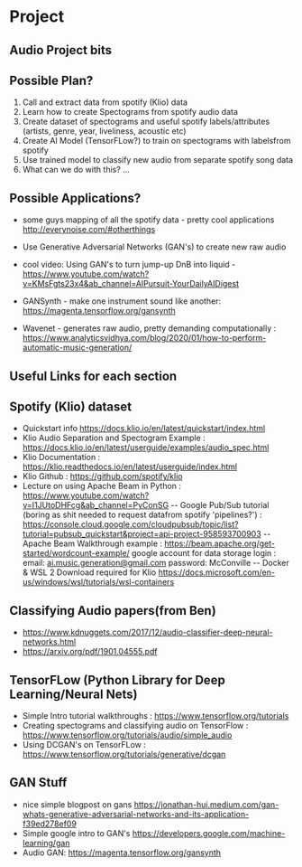 # Project

Audio Project bits
--------------------
Possible Plan?
-----------
1) Call and extract data from spotify (Klio) data
2) Learn how to create Spectograms from spotify audio data
3) Create dataset of spectograms and useful spotify labels/attributes (artists, genre, year, liveliness, acoustic etc) 
4) Create AI Model (TensorFLow?) to train on spectograms with labelsfrom spotify
5) Use trained model to classify new audio from separate spotify song data
6) What can we do with this?
...

Possible Applications?
-------------
- some guys mapping of all the spotify data - pretty cool applications http://everynoise.com/#otherthings

- Use Generative Adversarial Networks (GAN's) to create new raw audio
- cool video: Using GAN's to turn jump-up DnB into liquid -https://www.youtube.com/watch?v=KMsFgts23x4&ab_channel=AIPursuit-YourDailyAIDigest
- GANSynth - make one instrument sound like another: https://magenta.tensorflow.org/gansynth
- Wavenet - generates raw audio, pretty demanding computationally : https://www.analyticsvidhya.com/blog/2020/01/how-to-perform-automatic-music-generation/

Useful Links for each section
-----------------------------------------------------------------------------------

Spotify (Klio) dataset 
-------------
- Quickstart info https://docs.klio.io/en/latest/quickstart/index.html
- Klio Audio Separation and Spectogram Example : https://docs.klio.io/en/latest/userguide/examples/audio_spec.html
- Klio Documentation : https://klio.readthedocs.io/en/latest/userguide/index.html
- Klio Github : https://github.com/spotify/klio
- Lecture on using Apache Beam in Python : https://www.youtube.com/watch?v=I1JUtoDHFcg&ab_channel=PyConSG
-- Google Pub/Sub tutorial (boring as shit needed to request datafrom spotify 'pipelines?') : https://console.cloud.google.com/cloudpubsub/topic/list?tutorial=pubsub_quickstart&project=api-project-958593700903
-- Apache Beam Walkthrough example : https://beam.apache.org/get-started/wordcount-example/
google account for data storage login : email: ai.music.generation@gmail.com password: McConville
-- Docker & WSL 2 Download required for Klio https://docs.microsoft.com/en-us/windows/wsl/tutorials/wsl-containers


Classifying Audio papers(from Ben)
--------------
-  https://www.kdnuggets.com/2017/12/audio-classifier-deep-neural-networks.html
- https://arxiv.org/pdf/1901.04555.pdf


TensorFLow (Python Library for Deep Learning/Neural Nets)
---------------
- Simple Intro tutorial walkthroughs : https://www.tensorflow.org/tutorials
- Creating spectograms and classifying audio on TensorFlow : https://www.tensorflow.org/tutorials/audio/simple_audio
- Using DCGAN's on TensorFLow : https://www.tensorflow.org/tutorials/generative/dcgan

GAN Stuff 
---------------
- nice simple blogpost on gans https://jonathan-hui.medium.com/gan-whats-generative-adversarial-networks-and-its-application-f39ed278ef09
- Simple google intro to GAN's https://developers.google.com/machine-learning/gan
- Audio GAN: https://magenta.tensorflow.org/gansynth
